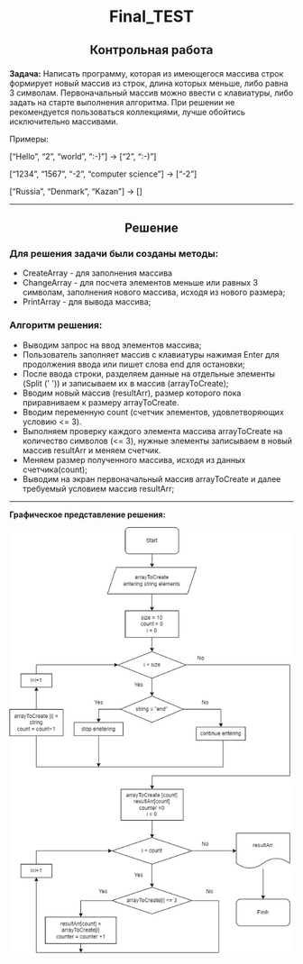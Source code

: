 # <p style="text-align: center;">Final_TEST</p> 

## <p style="text-align: center;">Контрольная работа</p> 
**Задача:** Написать программу, которая из имеющегося массива строк формирует новый массив из 
строк, длина которых меньше, либо равна 3 символам. 
Первоначальный массив можно ввести с клавиатуры, 
либо задать на старте выполнения алгоритма. 
При решении не рекомендуется пользоваться коллекциями, лучше обойтись исключительно массивами.

Примеры:

[“Hello”, “2”, “world”, “:-)”] → [“2”, “:-)”]

[“1234”, “1567”, “-2”, “computer science”] → [“-2”]

[“Russia”, “Denmark”, “Kazan”] → []

____

## <p style="text-align: center;">Решение</p>

### Для решения задачи были созданы методы:
* CreateArray - для заполнения массива
* ChangeArray - для посчета элементов меньше или равных 3 символам, заполнения нового массива, исходя из нового размера;
* PrintArray -  для вывода массива;


### Алгоритм решения:
+ Выводим запрос на ввод элементов массива;
+ Пользователь заполняет массив с клавиатуры нажимая Enter для продолжения ввода или пишет слова end для остановки;
+ После ввода строки, разделяем данные на отдельные элементы (Split (' '))  и записываем их в массив (arrayToCreate);
+ Вводим новый массив (resultArr), размер которого пока приравниваем к размеру arrayToCreate.
+ Вводим переменную count (счетчик элементов, удовлетворяющих условию <= 3).
+ Выполняем проверку каждого элемента массива arrayToCreate на количество символов (<= 3), нужные элементы записываем в новый массив resultArr и меняем счетчик. 
+ Меняем размер полученного массива, исходя из данных счетчика(count);
+ Выводим на экран первоначальный массив arrayToCreate и далее требуемый условием массив resultArr;
____

**Графическое представление решения:** 

![Блок_схемы](Block_Schem.jpg)




